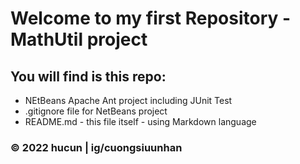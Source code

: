# Welcome to my first Repository - MathUtil project

## You will find is this repo: 

* NEtBeans Apache Ant project including JUnit Test
* .gitignore file for NetBeans project
* README.md - this file itself - using Markdown language


### © 2022 hucun | ig/cuongsiuunhan